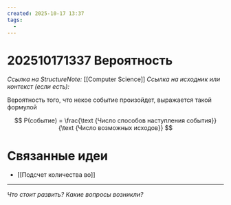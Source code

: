 ```yaml
---
created: 2025-10-17 13:37
tags:
  - 
---
```

# 202510171337 Вероятность

*Ссылка на StructureNote:* [[Computer Science]] 
*Ссылка на исходник или контекст (если есть):* 

Вероятность того, что некое событие произойдет, выражается такой формулой

$$
P(событие) =  \frac{\text {Число способов наступления события}}{\text {Число возможных исходов}} 
$$

# Связанные идеи

- [[Подсчет количества во]]
---

*Что стоит развить? Какие вопросы возникли?*
